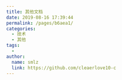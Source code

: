 ```yaml
---
title: 其他文档
date: 2019-08-16 17:39:44
permalink: /pages/b6aea1/
categories:
  - 技术
  - 其他
tags:
  - 
author: 
  name: smlz
  link: https://github.com/cleaerlove10-c
---
```

